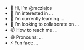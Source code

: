 - 👋 Hi, I’m @raczlajos
- 👀 I’m interested in ...
- 🌱 I’m currently learning ...
- 💞️ I’m looking to collaborate on ...
- 📫 How to reach me ...
- 😄 Pronouns: ...
- ⚡ Fun fact: ...

<!---
raczlajos/raczlajos is a ✨ special ✨ repository because its `README.md` (this file) appears on your GitHub profile.
You can click the Preview link to take a look at your changes.
--->
